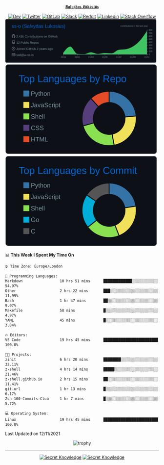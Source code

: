 <div align="center">
  
[𝕾𝖆𝖑𝖛𝖞𝖉𝖆𝖘 𝕷𝖚𝖐𝖔𝖘𝖎𝖚𝖘](https://git.io/JJwwg)
  
[![Dev](https://img.shields.io/badge/-DEV-222222?style=flat-square&logo=dev.to&logoColor=white&link=https://dev.to/sso/)](https://dev.to/sso/)
[![Twitter](https://img.shields.io/badge/-Twitter-222222?style=flat-square&logo=twitter&logoColor=white&link=https://twitter.com/salldc/)](https://twitter.com/salldc/)
[![GitLab](https://img.shields.io/badge/-GitLab-222222?style=flat-square&logo=GitLab&logoColor=white&link=https://gitlab.com/ss-o/)](https://gitlab.com/ss-o/)
[![Slack](https://img.shields.io/badge/-Slack-222222?style=flat-square&logo=Slack&logoColor=white&link=https://digital-teams.slack.com/)](https://digital-teams.slack.com/)
[![Reddit](https://img.shields.io/badge/-Reddit-222222?style=flat-square&logo=Reddit&logoColor=white&link=https://https://www.reddit.com/user/ss-o/)](https://www.reddit.com/user/ss-o/)
[![Linkedin](https://img.shields.io/badge/-LinkedIn-222222?style=flat-square&logo=Linkedin&logoColor=white&link=https://www.linkedin.com/in/digital-clouds/)](https://www.linkedin.com/in/digital-clouds/)
[![Stack Overflow](https://img.shields.io/badge/-Stack%20Overflow-222222?style=flat-square&logo=stack-overflow&logoColor=white&link=https://stackoverflow.com/users/13893752/salvydas-lukosius)](https://stackoverflow.com/users/13893752/salvydas-lukosius)
[![Proofile Details](https://raw.githubusercontent.com/ss-o/ss-o/main/profile-summary-card-output/github_dark/0-profile-details.svg)](https://github.com/vn7n24fzkq/github-profile-summary-cards)
[![Repo PerLanguage](https://raw.githubusercontent.com/ss-o/ss-o/main/profile-summary-card-output/github_dark/1-repos-per-language.svg)](https://github.com/vn7n24fzkq/github-profile-summary-cards) 
[![Commit per Language](https://raw.githubusercontent.com/ss-o/ss-o/main/profile-summary-card-output/github_dark/2-most-commit-language.svg)](https://github.com/vn7n24fzkq/github-profile-summary-cards)
  
</div>
  
<!--START_SECTION:waka-->
📊 **This Week I Spent My Time On** 

```text
⌚︎ Time Zone: Europe/London

💬 Programming Languages: 
Markdown                 10 hrs 51 mins      █████████████░░░░░░░░░░░░   54.97% 
Other                    2 hrs 22 mins       ███░░░░░░░░░░░░░░░░░░░░░░   11.99% 
Bash                     1 hr 47 mins        ██░░░░░░░░░░░░░░░░░░░░░░░   9.07% 
Makefile                 58 mins             █░░░░░░░░░░░░░░░░░░░░░░░░   4.97% 
YAML                     45 mins             █░░░░░░░░░░░░░░░░░░░░░░░░   3.84%

🔥 Editors: 
VS Code                  19 hrs 45 mins      █████████████████████████   100.0%

🐱‍💻 Projects: 
zinit                    6 hrs 20 mins       ████████░░░░░░░░░░░░░░░░░   32.11% 
z-shell                  4 hrs 14 mins       █████░░░░░░░░░░░░░░░░░░░░   21.46% 
z-shell.github.io        2 hrs 15 mins       ██░░░░░░░░░░░░░░░░░░░░░░░   11.41% 
git-url                  1 hr 13 mins        █░░░░░░░░░░░░░░░░░░░░░░░░   6.17% 
Zsh-100-Commits-Club     1 hr 7 mins         █░░░░░░░░░░░░░░░░░░░░░░░░   5.72%

💻 Operating System: 
Linux                    19 hrs 45 mins      █████████████████████████   100.0%

```


 Last Updated on 12/11/2021
<!--END_SECTION:waka-->

<div align=center>
 
![trophy](https://github-profile-trophy.vercel.app/?username=ss-o&theme=darkhub&rank=SSS,SS,S,AAA,AA,A,B,C&no-frame=true)

---

[![Secret Knowledge](https://github-readme-stats.vercel.app/api/pin/?username=github&repo=government.github.com&card_width=150&theme=blue-green&layout=compact)](https://github.com/github/government.github.com)
[![Secret Knowledge](https://github-readme-stats.vercel.app/api/pin/?username=ss-o&repo=the-book-of-secret-knowledge&card_width=150&theme=blue-green&layout=compact)](https://github.com/ss-o/the-book-of-secret-knowledge)

</div>
